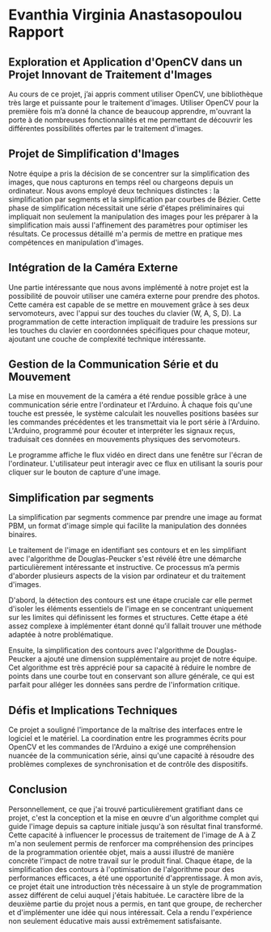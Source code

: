 # Evanthia Virginia Anastasopoulou Rapport

## Exploration et Application d'OpenCV dans un Projet Innovant de Traitement d'Images

Au cours de ce projet, j’ai appris comment utiliser OpenCV, une bibliothèque très large et puissante pour le traitement d'images. Utiliser OpenCV pour la première fois m’a donné la chance de beaucoup apprendre, m'ouvrant la porte à de nombreuses fonctionnalités et me permettant de découvrir les différentes possibilités offertes par le traitement d'images.

## Projet de Simplification d'Images

Notre équipe a pris la décision de se concentrer sur la simplification des images, que nous capturons en temps réel ou chargeons depuis un ordinateur. Nous avons employé deux techniques distinctes : la simplification par segments et la simplification par courbes de Bézier. Cette phase de simplification nécessitait une série d'étapes préliminaires qui impliquait non seulement la manipulation des images pour les préparer à la simplification mais aussi l'affinement des paramètres pour optimiser les résultats. Ce processus détaillé m'a permis de mettre en pratique mes compétences en manipulation d'images.

## Intégration de la Caméra Externe

Une partie intéressante que nous avons implémenté à notre projet est la possibilité de pouvoir utiliser une caméra externe pour prendre des photos. Cette caméra est capable de se mettre en mouvement grâce à ses deux servomoteurs, avec l'appui sur des touches du clavier (W, A, S, D). La programmation de cette interaction impliquait de traduire les pressions sur les touches du clavier en coordonnées spécifiques pour chaque moteur, ajoutant une couche de complexité technique intéressante.

## Gestion de la Communication Série et du Mouvement

La mise en mouvement de la caméra a été rendue possible grâce à une communication série entre l'ordinateur et l'Arduino. À chaque fois qu'une touche est pressée, le système calculait les nouvelles positions basées sur les commandes précédentes et les transmettait via le port série à l'Arduino. L'Arduino, programmé pour écouter et interpréter les signaux reçus, traduisait ces données en mouvements physiques des servomoteurs.

Le programme affiche le flux vidéo en direct dans une fenêtre sur l'écran de l'ordinateur. L'utilisateur peut interagir avec ce flux en utilisant la souris pour cliquer sur le bouton de capture d'une image.

## Simplification par segments

La simplification par segments commence par prendre une image au format PBM, un format d'image simple qui facilite la manipulation des données binaires.

Le traitement de l'image en identifiant ses contours et en les simplifiant avec l'algorithme de Douglas-Peucker s'est révélé être une démarche particulièrement intéressante et instructive. Ce processus m’a permis d'aborder plusieurs aspects de la vision par ordinateur et du traitement d'images.

D'abord, la détection des contours est une étape cruciale car elle permet d'isoler les éléments essentiels de l'image en se concentrant uniquement sur les limites qui définissent les formes et structures. Cette étape a été assez complexe à implémenter étant donné qu’il fallait trouver une méthode adaptée à notre problématique.

Ensuite, la simplification des contours avec l'algorithme de Douglas-Peucker a ajouté une dimension supplémentaire au projet de notre équipe. Cet algorithme est très apprécié pour sa capacité à réduire le nombre de points dans une courbe tout en conservant son allure générale, ce qui est parfait pour alléger les données sans perdre de l'information critique.

## Défis et Implications Techniques

Ce projet a souligné l'importance de la maîtrise des interfaces entre le logiciel et le matériel. La coordination entre les programmes écrits pour OpenCV et les commandes de l'Arduino a exigé une compréhension nuancée de la communication série, ainsi qu'une capacité à résoudre des problèmes complexes de synchronisation et de contrôle des dispositifs.

## Conclusion

Personnellement, ce que j'ai trouvé particulièrement gratifiant dans ce projet, c'est la conception et la mise en œuvre d'un algorithme complet qui guide l'image depuis sa capture initiale jusqu'à son résultat final transformé. Cette capacité à influencer le processus de traitement de l'image de A à Z m'a non seulement permis de renforcer ma compréhension des principes de la programmation orientée objet, mais a aussi illustré de manière concrète l'impact de notre travail sur le produit final. Chaque étape, de la simplification des contours à l'optimisation de l'algorithme pour des performances efficaces, a été une opportunité d'apprentissage. À mon avis, ce projet était une introduction très nécessaire à un style de programmation assez différent de celui auquel j'étais habituée. Le caractère libre de la deuxième partie du projet nous a permis, en tant que groupe, de rechercher et d'implémenter une idée qui nous intéressait.  Cela a rendu l'expérience non seulement éducative mais aussi extrêmement satisfaisante.
